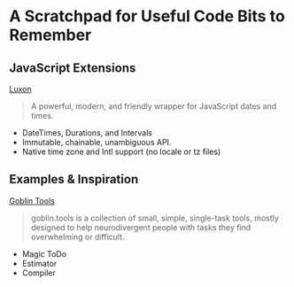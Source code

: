 # A Scratchpad for Useful Code Bits to Remember

## JavaScript Extensions

[Luxon](https://moment.github.io/luxon/#/)
> A powerful, modern, and friendly wrapper for JavaScript dates and times.
- DateTimes, Durations, and Intervals
- Immutable, chainable, unambiguous API.
- Native time zone and Intl support (no locale or tz files)

## Examples & Inspiration

[Goblin Tools](https://goblin.tools/)
> goblin.tools is a collection of small, simple, single-task tools, mostly designed to help neurodivergent people with tasks they find overwhelming or difficult.
- Magic ToDo
- Estimator
- Compiler
